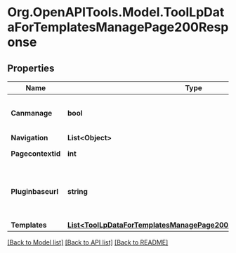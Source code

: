 # Org.OpenAPITools.Model.ToolLpDataForTemplatesManagePage200Response

## Properties

Name | Type | Description | Notes
------------ | ------------- | ------------- | -------------
**Canmanage** | **bool** | Whether the user manage the templates | [default to null]
**Navigation** | **List&lt;Object&gt;** |  | 
**Pagecontextid** | **int** | The page context id | 
**Pluginbaseurl** | **string** | Url to the tool_lp plugin folder on this Moodle site | 
**Templates** | [**List&lt;ToolLpDataForTemplatesManagePage200ResponseTemplatesInner&gt;**](ToolLpDataForTemplatesManagePage200ResponseTemplatesInner.md) |  | 

[[Back to Model list]](../README.md#documentation-for-models) [[Back to API list]](../README.md#documentation-for-api-endpoints) [[Back to README]](../README.md)


